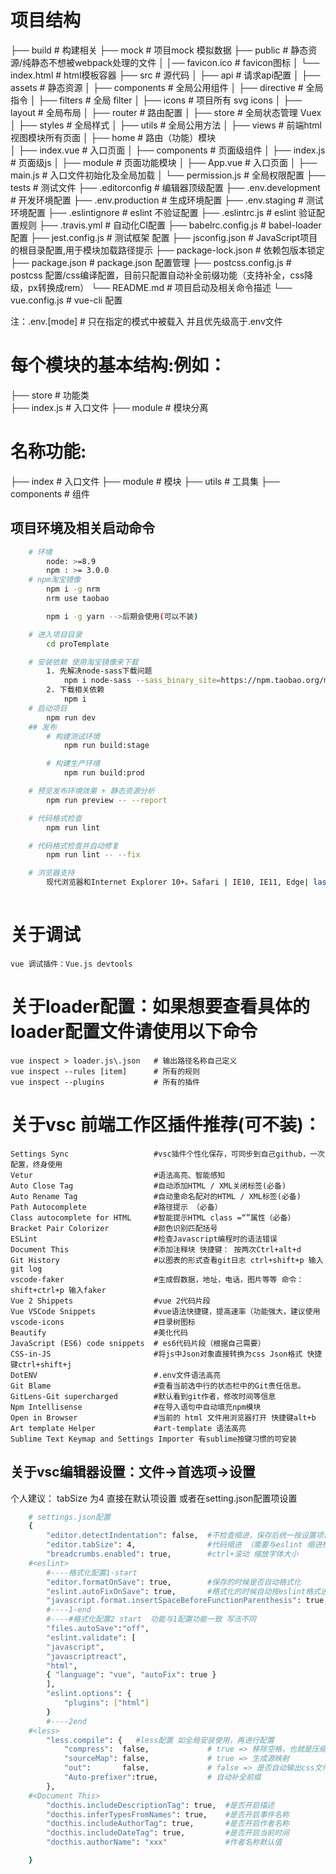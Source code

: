 # 项目结构
├── build                      # 构建相关
├── mock                       # 项目mock 模拟数据 
├── public                     # 静态资源/纯静态不想被webpack处理的文件
│   │── favicon.ico            # favicon图标
│   └── index.html             # html模板容器
├── src                        # 源代码
│   ├── api                    # 请求api配置
│   ├── assets                 # 静态资源
│   ├── components             # 全局公用组件
│   ├── directive              # 全局指令
│   ├── filters                # 全局 filter
│   ├── icons                  # 项目所有 svg icons 
│   ├── layout                 # 全局布局
│   ├── router                 # 路由配置
│   ├── store                  # 全局状态管理 Vuex
│   ├── styles                 # 全局样式
│   ├── utils                  # 全局公用方法 
│   ├── views                  # 前端html视图模块所有页面 
│       ├── home               # 路由（功能）模块    
│           ├── index.vue      # 入口页面
│           ├── components     # 页面级组件
│           ├── index.js       # 页面级js
│           ├── module         # 页面功能模块
│   ├── App.vue                # 入口页面
│   ├── main.js                # 入口文件初始化及全局加载
│   └── permission.js          # 全局权限配置
├── tests                      # 测试文件
├── .editorconfig              # 编辑器顶级配置
├── .env.development           # 开发环境配置
├── .env.production            # 生成环境配置
├── .env.staging               # 测试环境配置
├── .eslintignore              # eslint 不验证配置
├── .eslintrc.js               # eslint 验证配置规则
├── .travis.yml                # 自动化CI配置
├── babelrc.config.js          # babel-loader 配置
├── jest.config.js             # 测试框架 配置
├── jsconfig.json              # JavaScript项目的根目录配置,用于模块加载路径提示
├── package-lock.json          # 依赖包版本锁定
├── package.json               # package.json 配置管理
├── postcss.config.js          # postcss 配置/css编译配置，目前只配置自动补全前缀功能（支持补全，css降级，px转换成rem）
└── README.md                  # 项目启动及相关命令描述
└── vue.config.js              # vue-cli 配置

注：.env.[mode]  # 只在指定的模式中被载入  并且优先级高于.env文件

# 每个模块的基本结构:例如：
├── store              # 功能类    
    ├── index.js       # 入口文件
    ├── module         # 模块分离 

# 名称功能:
├── index       # 入口文件
├── module      # 模块
├── utils       # 工具集
├── components  # 组件 


## 项目环境及相关启动命令
```bash
    # 环境
        node: >=8.9
        npm : >= 3.0.0 
    # npm淘宝镜像
        npm i -g nrm
        nrm use taobao

        npm i -g yarn -->后期会使用(可以不装)

    # 进入项目目录
        cd proTemplate

    # 安装依赖 使用淘宝镜像来下载
        1. 先解决node-sass下载问题
            npm i node-sass --sass_binary_site=https://npm.taobao.org/mirrors/node-sass
        2. 下载相关依赖
            npm i
    # 启动项目
        npm run dev
    ## 发布 
        # 构建测试环境
            npm run build:stage

        # 构建生产环境
            npm run build:prod

    # 预览发布环境效果 + 静态资源分析
        npm run preview -- --report

    # 代码格式检查
        npm run lint

    # 代码格式检查并自动修复
        npm run lint -- --fix

    # 浏览器支持
        现代浏览器和Internet Explorer 10+。Safari | IE10, IE11, Edge| last 2 versions ...
        
```

# 关于调试
    vue 调试插件：Vue.js devtools

# 关于loader配置：如果想要查看具体的loader配置文件请使用以下命令
    vue inspect > loader.js\.json   # 输出路径名称自己定义
    vue inspect --rules [item]      # 所有的规则
    vue inspect --plugins           # 所有的插件



# 关于vsc 前端工作区插件推荐(可不装)：
    Settings Sync                   #vsc插件个性化保存，可同步到自己github，一次配置，终身使用
    Vetur                           #语法高亮、智能感知 
    Auto Close Tag                  #自动添加HTML / XML关闭标签(必备)
    Auto Rename Tag                 #自动重命名配对的HTML / XML标签(必备)
    Path Autocomplete               #路径提示 （必备）
    Class autocomplete for HTML     #智能提示HTML class =“”属性（必备）
    Bracket Pair Colorizer          #颜色识别匹配括号
    ESLint                          #检查Javascript编程时的语法错误
    Document This                   #添加注释块 快捷键： 按两次Ctrl+alt+d
    Git History                     #以图表的形式查看git日志 ctrl+shift+p 输入git log
    vscode-faker                    #生成假数据，地址，电话，图片等等 命令：shift+ctrl+p 输入faker
    Vue 2 Shippets                  #vue 2代码片段 
    Vue VSCode Snippets             #vue语法快捷键，提高速率（功能强大，建议使用
    vscode-icons                    #目录树图标
    Beautify                        #美化代码
    JavaScript (ES6) code snippets  # es6代码片段（根据自己需要）
    CSS-in-JS                       #将js中Json对象直接转换为css Json格式 快捷键ctrl+shift+j
    DotENV                          #.env文件语法高亮
    Git Blame                       #查看当前选中行的状态栏中的Git责任信息。
    GitLens-Git supercharged        #默认看到git作者，修改时间等信息
    Npm Intellisense                #在导入语句中自动填充npm模块
    Open in Browser                 #当前的 html 文件用浏览器打开 快捷键alt+b
    Art template Helper             #art-template 语法高亮 
    Sublime Text Keymap and Settings Importer 有sublime按键习惯的可安装

## 关于vsc编辑器设置：文件->首选项->设置
   个人建议： tabSize 为4 
   直接在默认项设置 或者在setting.json配置项设置
```bash
    # settings.json配置
    {
        "editor.detectIndentation": false,  #不检查缩进，保存后统一按设置项设置缩进（eslint自动修复必须关闭此项。
        "editor.tabSize": 4,                #代码缩进 （需要与eslint 缩进检测一致
        "breadcrumbs.enabled": true,        #ctrl+滚动 缩放字体大小 
    #<eslint>
        #----格式化配置1-start  
        "editor.formatOnSave": true,        #保存的时候是否自动格式化
        "eslint.autoFixOnSave": true,       #格式化的时候自动按eslint格式进行修复
        "javascript.format.insertSpaceBeforeFunctionParenthesis": true, #让函数(名)和后面的括号之间加个空格
        #----1-end    
        #----#格式化配置2 start  功能与1配置功能一致 写法不同
        "files.autoSave":"off",
        "eslint.validate": [
        "javascript",
        "javascriptreact",
        "html",
        { "language": "vue", "autoFix": true }
        ],
        "eslint.options": {
            "plugins": ["html"]
        }  
        #----2end
    #<less>
        "less.compile": {   #less配置 如全局安装使用，再进行配置
            "compress":  false,             # true => 移除空格，也就是压缩
            "sourceMap": false,             # true => 生成源映射
            "out":       false,             # false => 是否自动输出css文件
            "Auto-prefixer":true,           # 自动补全前缀 
        },
    #<Document This>
        "docthis.includeDescriptionTag": true,  #是否开启描述
        "docthis.inferTypesFromNames": true,    #是否开启事件名称
        "docthis.includeAuthorTag": true,       #是否开启作者名称
        "docthis.includeDateTag": true,         #是否开启当前时间
        "docthis.authorName": "xxx"             #作者名称默认值

    }

